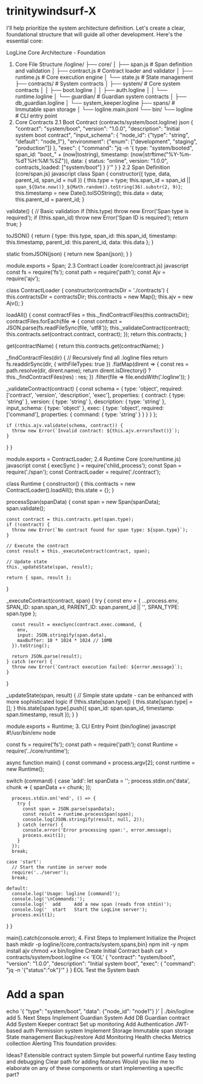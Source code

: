 # trinitywindsurf-X

I'll help prioritize the system architecture definition. Let's create a clear, foundational structure that will guide all other development. Here's the essential core:

LogLine Core Architecture - Foundation
1. Core File Structure
/logline/
├── core/
│   ├── span.js          # Span definition and validation
│   ├── contract.js      # Contract loader and validator
│   ├── runtime.js       # Core execution engine
│   └── state.js         # State management
├── contracts/           # System contracts
│   ├── system/          # Core system contracts
│   │   ├── boot.logline
│   │   ├── auth.logline
│   │   └── runtime.logline
│   └── guardian/        # Guardian system contracts
│       ├── db_guardian.logline
│       └── system_keeper.logline
├── spans/               # Immutable span storage
│   └── logline.main.jsonl
└── bin/
    └── logline          # CLI entry point
2. Core Contracts
2.1 Boot Contract (contracts/system/boot.logline)
json
{
  "contract": "system/boot",
  "version": "1.0.0",
  "description": "Initial system boot contract",
  "input_schema": {
    "node_id": {"type": "string", "default": "node_1"},
    "environment": {"enum": ["development", "staging", "production"]}
  },
  "exec": {
    "command": "jq -n '{
      type: \"system/booted\",
      span_id: \"boot_\" + (now|tostring),
      timestamp: (now|strftime(\"%Y-%m-%dT%H:%M:%SZ\")),
      data: {
        status: \"online\",
        version: \"1.0.0\",
        contracts_loaded: [\"system/boot\"]
      }
    }'"
  }
}
2.2 Span Definition (core/span.js)
javascript
class Span {
  constructor({ type, data, parent_id, span_id = null }) {
    this.type = type;
    this.span_id = span_id || `span_${Date.now()}_${Math.random().toString(36).substr(2, 9)}`;
    this.timestamp = new Date().toISOString();
    this.data = data;
    this.parent_id = parent_id;
  }

  validate() {
    // Basic validation
    if (!this.type) throw new Error('Span type is required');
    if (!this.span_id) throw new Error('Span ID is required');
    return true;
  }

  toJSON() {
    return {
      type: this.type,
      span_id: this.span_id,
      timestamp: this.timestamp,
      parent_id: this.parent_id,
      data: this.data
    };
  }

  static fromJSON(json) {
    return new Span(json);
  }
}

module.exports = Span;
2.3 Contract Loader (core/contract.js)
javascript
const fs = require('fs');
const path = require('path');
const Ajv = require('ajv');

class ContractLoader {
  constructor(contractsDir = './contracts') {
    this.contractsDir = contractsDir;
    this.contracts = new Map();
    this.ajv = new Ajv();
  }

  loadAll() {
    const contractFiles = this._findContractFiles(this.contractsDir);
    contractFiles.forEach(file => {
      const contract = JSON.parse(fs.readFileSync(file, 'utf8'));
      this._validateContract(contract);
      this.contracts.set(contract.contract, contract);
    });
    return this.contracts;
  }

  get(contractName) {
    return this.contracts.get(contractName);
  }

  _findContractFiles(dir) {
    // Recursively find all .logline files
    return fs.readdirSync(dir, { withFileTypes: true })
      .flatMap(dirent => {
        const res = path.resolve(dir, dirent.name);
        return dirent.isDirectory() ? this._findContractFiles(res) : res;
      })
      .filter(file => file.endsWith('.logline'));
  }

  _validateContract(contract) {
    const schema = {
      type: 'object',
      required: ['contract', 'version', 'description', 'exec'],
      properties: {
        contract: { type: 'string' },
        version: { type: 'string' },
        description: { type: 'string' },
        input_schema: { type: 'object' },
        exec: {
          type: 'object',
          required: ['command'],
          properties: {
            command: { type: 'string' }
          }
        }
      }
    };

    if (!this.ajv.validate(schema, contract)) {
      throw new Error(`Invalid contract: ${this.ajv.errorsText()}`);
    }
  }
}

module.exports = ContractLoader;
2.4 Runtime Core (core/runtime.js)
javascript
const { execSync } = require('child_process');
const Span = require('./span');
const ContractLoader = require('./contract');

class Runtime {
  constructor() {
    this.contracts = new ContractLoader().loadAll();
    this.state = {};
  }

  processSpan(spanData) {
    const span = new Span(spanData);
    span.validate();

    const contract = this.contracts.get(span.type);
    if (!contract) {
      throw new Error(`No contract found for span type: ${span.type}`);
    }

    // Execute the contract
    const result = this._executeContract(contract, span);
    
    // Update state
    this._updateState(span, result);
    
    return { span, result };
  }

  _executeContract(contract, span) {
    try {
      const env = {
        ...process.env,
        SPAN_ID: span.span_id,
        PARENT_ID: span.parent_id || '',
        SPAN_TYPE: span.type
      };

      const result = execSync(contract.exec.command, {
        env,
        input: JSON.stringify(span.data),
        maxBuffer: 10 * 1024 * 1024 // 10MB
      }).toString();

      return JSON.parse(result);
    } catch (error) {
      throw new Error(`Contract execution failed: ${error.message}`);
    }
  }

  _updateState(span, result) {
    // Simple state update - can be enhanced with more sophisticated logic
    if (!this.state[span.type]) {
      this.state[span.type] = [];
    }
    this.state[span.type].push({
      span_id: span.span_id,
      timestamp: span.timestamp,
      result
    });
  }
}

module.exports = Runtime;
3. CLI Entry Point (bin/logline)
javascript
#!/usr/bin/env node

const fs = require('fs');
const path = require('path');
const Runtime = require('../core/runtime');

async function main() {
  const command = process.argv[2];
  const runtime = new Runtime();

  switch (command) {
    case 'add':
      let spanData = '';
      process.stdin.on('data', chunk => {
        spanData += chunk;
      });

      process.stdin.on('end', () => {
        try {
          const span = JSON.parse(spanData);
          const result = runtime.processSpan(span);
          console.log(JSON.stringify(result, null, 2));
        } catch (error) {
          console.error('Error processing span:', error.message);
          process.exit(1);
        }
      });
      break;

    case 'start':
      // Start the runtime in server mode
      require('../server');
      break;

    default:
      console.log('Usage: logline [command]');
      console.log('\nCommands:');
      console.log('  add     Add a new span (reads from stdin)');
      console.log('  start   Start the LogLine server');
      process.exit(1);
  }
}

main().catch(console.error);
4. First Steps to Implement
Initialize the Project
bash
mkdir -p logline/{core,contracts/system,spans,bin}
npm init -y
npm install ajv
chmod +x bin/logline
Create Initial Contract
bash
cat > contracts/system/boot.logline << 'EOL'
{
  "contract": "system/boot",
  "version": "1.0.0",
  "description": "Initial system boot",
  "exec": {
    "command": "jq -n '{\"status\":\"ok\"}'"
  }
}
EOL
Test the System
bash
# Add a span
echo '{
  "type": "system/boot",
  "data": {"node_id": "node1"}
}' | ./bin/logline add
5. Next Steps
Implement Guardian System
Add DB Guardian contract
Add System Keeper contract
Set up monitoring
Add Authentication
JWT-based auth
Permission system
Implement Storage
Immutable span storage
State management
Backup/restore
Add Monitoring
Health checks
Metrics collection
Alerting
This foundation provides:

Ideas?
Extensible contract system
Simple but powerful runtime
Easy testing and debugging
Clear path for adding features
Would you like me to elaborate on any of these components or start implementing a specific part?

